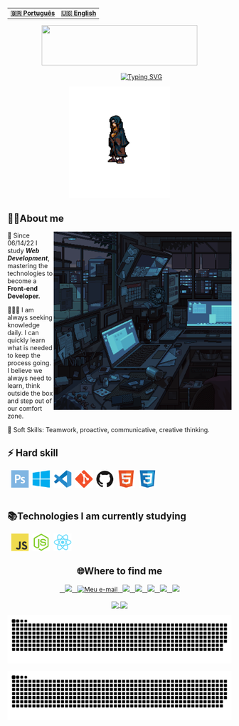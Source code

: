 

<table align="center">
  <tr>
    <td>
      <b>
        <a href="../readme.md">🇧🇷 Português</a>
      </b>
    </td>
    <td>
      <b>
        <a href="../readme-en.md">🇺🇸 English</a>
      </b>
    </td>
  </tr>
</table>
<div align="center" >
  <img width="350px" height=90px" src="./assets/helloworld.gif">

   &nbsp; &nbsp;  &nbsp; &nbsp; &nbsp; &nbsp; &nbsp; &nbsp; &nbsp; &nbsp; &nbsp; &nbsp; &nbsp;[![Typing SVG](https://readme-typing-svg.herokuapp.com?font=Fira+Code&pause=1000&color=0086F7&width=435&lines=My+name+is+Jonathan+de+Sousa;+Welcome+to+my+profile++%F0%9F%A7%99%F0%9F%8F%BE%E2%80%8D%E2%99%82%EF%B8%8F)](https://git.io/typing-svg)
</div>

<div align="center">
    <img   height= "250px" src="./assets/itachi02.gif">
</div>
<div>
    <h2>👨‍💻About me</h2>
    <img align="right" height="400px" src="./assets/pc.gif">
     📌 Since 06/14/22 I study <b><i>Web Development</i></b>, mastering the technologies to become a <b>Front-end Developer.</b></p>
    💆🏽‍♂️ I am always seeking knowledge daily. I can quickly learn what is needed to keep the process going. I believe we always need to learn, think outside the box and step out of our comfort zone.</p>  
    🧬 Soft Skills: Teamwork, proactive, communicative, creative thinking.</p>
    <div>
      <h2> ⚡ Hard skill</h2>
       &nbsp; <img height="40px" src="./assets/photoshop.svg"> 
       &nbsp;<img height="40px" src="./assets/windows.svg">
       &nbsp;<img height="40px" src="./assets/vscoode.svg">
       &nbsp;<img height="40px" src="./assets/git.svg">
       &nbsp;<img height="40px" src="./assets/github.svg">
       &nbsp;<img height="40px" src="./assets/html5-original.svg">
       &nbsp;<img height="40px" src="./assets/css3-original.svg"> 
    </div>
    <br>
    <h2>📚Technologies I am currently studying</h2>
      &nbsp; <img height="40px" src="./assets/javascript.svg"> 
       &nbsp;<img height="40px" src="./assets/notejs.svg">
       &nbsp;<img height="40px" src="./assets/react.svg">
</div>
<div>
<h2 align="center">🌐Where to find me</h2>
  <div align="center">
    <a href="https://github.com/jonathandesb" target="_blank">
      &nbsp;&nbsp; <img height="32px" src="https://img.shields.io/badge/GitHub-100000?style=for-the-badge&logo=github&logoColor=white">
    </a>
    <a href="mailto:jonathandsb20@gmail.com">
       &nbsp; <img height="32px" src="https://img.shields.io/badge/Gmail-D14836?style=for-the-badge&logo=gmail&logoColor=white" alt="Meu e-mail">
    </a>
    <a href="https://t.me/jonthandesb" target="_blank">
    &nbsp; <img height="32px" src="https://img.shields.io/badge/Telegram-2CA5E0?style=for-the-badge&logo=telegram&logoColor=white">
    </a>
    <a href="https://www.linkedin.com/in/jonathan-de-sousa-064a5722a/" target="_blank">
      &nbsp; <img height="32px" src="https://img.shields.io/badge/LinkedIn-0077B5?style=for-the-badge&logo=linkedin&logoColor=white">
    </a>
    <a href="https://www.instagram.com/jonathandesb_/" target="_blank">
    &nbsp; <img height="32px" src="https://img.shields.io/badge/Instagram-E4405F?style=for-the-badge&logo=instagram&logoColor=white">
    <a href="https://www.behance.net/jotartes">
      &nbsp; <img height="32px" src="https://img.shields.io/badge/-Behance-blue?style=for-the-badge&logo=behance&logoColor=white">
    </a>
    <a href="https://www.deviantart.com/zyoshii" target="_blank">
      &nbsp; <img height="32px" src="https://img.shields.io/badge/DeviantArt-05CC47?style=for-the-badge&logo=deviantart&logoColor=white">

  </div><br>
    <div align="center">
    <a href="https://github.com/jonathandesb">
      <img height="130em" align="center" src="https://github-readme-streak-stats.herokuapp.com?user=jonathandesb&theme=radical">
      <img height="130em" align="center" src="https://github-readme-stats.vercel.app/api?username=jonathandesb&show_icons=true&theme=radical">
 
 <div align="center">

 ![Snake animation](https://github.com/jonathandesb/jonathandesb/blob/output/github-contribution-grid-snake.svg)
 </div>

 <img alt="github contribution snake animation" src="https://github.com/jonathandesb/jonathandesb/blob/output/github-contribution-grid-snake.svg">
    </div>
  </div>
</div>
  

